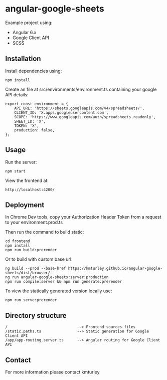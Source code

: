 # angular-google-sheets

Example project using:

* Angular 6.x
* Google Client API
* SCSS


## Installation

Install dependencies using:

    npm install

Create an file at src/environments/environment.ts containing your google API details:

    export const environment = {
        API_URL: 'https://sheets.googleapis.com/v4/spreadsheets/',
        CLIENT_ID: 'X.apps.googleusercontent.com',
        SCOPE: 'https://www.googleapis.com/auth/spreadsheets.readonly',
        SHEET_ID: 'X',
        TOKEN: 'X',
        production: false,
    };


## Usage

Run the server:

    npm start

View the frontend at:

    http://localhost:4200/


## Deployment

In Chrome Dev tools, copy your Authorization Header Token from a request to your environment.prod.ts

Then run the command to build static:

    cd frontend
    npm install
    npm run build:prerender

Or to build with custom base url:

    ng build --prod --base-href https://kmturley.github.io/angular-google-sheets/dist/browser/
    ng run angular-google-sheets:server:production
    npm run compile:server && npm run generate:prerender

To view the statically generated version locally use:

    npm run serve:prerender


## Directory structure

    /                               --> Frontend sources files
    /static.paths.ts                --> Static generation for Google Client API
    /app/app-routing.server.ts      --> Angular routing for Google Client API


## Contact

For more information please contact kmturley
